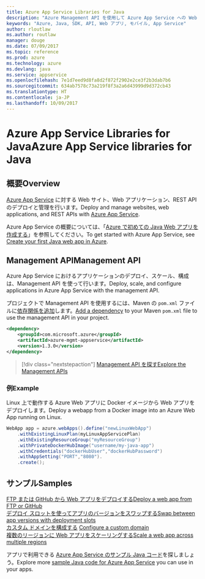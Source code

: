 ```yaml
---
title: Azure App Service Libraries for Java
description: "Azure Management API を使用して Azure App Service への Web アプリのデプロイを自動化します。"
keywords: "Azure, Java, SDK, API, Web アプリ, モバイル, App Service"
author: rloutlaw
ms.author: routlaw
manager: douge
ms.date: 07/09/2017
ms.topic: reference
ms.prod: azure
ms.technology: azure
ms.devlang: java
ms.service: appservice
ms.openlocfilehash: 7e1d7eed9d8fa8d2f872f2902e2ce3f2b3dab7b6
ms.sourcegitcommit: 634ab7578c73a219f8f3a2a6d43999d9d372cb43
ms.translationtype: HT
ms.contentlocale: ja-JP
ms.lasthandoff: 10/09/2017
---
```

# <a name="azure-app-service-libraries-for-java"></a><span data-ttu-id="a60c9-104">Azure App Service Libraries for Java</span><span class="sxs-lookup"><span data-stu-id="a60c9-104">Azure App Service libraries for Java</span></span>

## <a name="overview"></a><span data-ttu-id="a60c9-105">概要</span><span class="sxs-lookup"><span data-stu-id="a60c9-105">Overview</span></span>

<span data-ttu-id="a60c9-106">[Azure App Service](/azure/app-service) に対する Web サイト、Web アプリケーション、REST API のデプロイと管理を行います。</span><span class="sxs-lookup"><span data-stu-id="a60c9-106">Deploy and manage websites, web applications, and REST APIs with [Azure App Service](/azure/app-service).</span></span>

<span data-ttu-id="a60c9-107">Azure App Service の概要については、「[Azure で初めての Java Web アプリを作成する](/azure/app-service-web/app-service-web-get-started-java)」を参照してください。</span><span class="sxs-lookup"><span data-stu-id="a60c9-107">To get started with Azure App Service, see [Create your first Java web app in Azure](/azure/app-service-web/app-service-web-get-started-java).</span></span>

## <a name="management-api"></a><span data-ttu-id="a60c9-108">Management API</span><span class="sxs-lookup"><span data-stu-id="a60c9-108">Management API</span></span>

<span data-ttu-id="a60c9-109">Azure App Service におけるアプリケーションのデプロイ、スケール、構成は、Management API を使って行います。</span><span class="sxs-lookup"><span data-stu-id="a60c9-109">Deploy, scale, and configure applications in Azure App Service with the management API.</span></span>

<span data-ttu-id="a60c9-110">プロジェクトで Management API を使用するには、Maven の `pom.xml` ファイルに[依存関係を追加](https://maven.apache.org/guides/getting-started/index.html#How_do_I_use_external_dependencies)します。</span><span class="sxs-lookup"><span data-stu-id="a60c9-110">[Add a dependency](https://maven.apache.org/guides/getting-started/index.html#How_do_I_use_external_dependencies) to your Maven `pom.xml` file to use the management API in your project.</span></span>

```XML
<dependency>
    <groupId>com.microsoft.azure</groupId>
    <artifactId>azure-mgmt-appservice</artifactId>
    <version>1.3.0</version>
</dependency>
```   

> [!div class="nextstepaction"]
> [<span data-ttu-id="a60c9-111">Management API を探す</span><span class="sxs-lookup"><span data-stu-id="a60c9-111">Explore the Management APIs</span></span>](/java/api/overview/azure)

### <a name="example"></a><span data-ttu-id="a60c9-112">例</span><span class="sxs-lookup"><span data-stu-id="a60c9-112">Example</span></span>

<span data-ttu-id="a60c9-113">Linux 上で動作する Azure Web アプリに Docker イメージから Web アプリをデプロイします。</span><span class="sxs-lookup"><span data-stu-id="a60c9-113">Deploy a webapp from a Docker image into an Azure Web App running on Linux.</span></span>

```java
WebApp app = azure.webApps().define("newLinuxWebApp")
    .withExistingLinuxPlan(myLinuxAppServicePlan)
    .withExistingResourceGroup("myResourceGroup")
    .withPrivateDockerHubImage("username/my-java-app")
    .withCredentials("dockerHubUser","dockerHubPassword")
    .withAppSetting("PORT","8080").
    .create();
```

## <a name="samples"></a><span data-ttu-id="a60c9-114">サンプル</span><span class="sxs-lookup"><span data-stu-id="a60c9-114">Samples</span></span>

<span data-ttu-id="a60c9-115">[FTP または GitHub から Web アプリをデプロイする][1]</span><span class="sxs-lookup"><span data-stu-id="a60c9-115">[Deploy a web app from FTP or GitHub][1]</span></span>  
<span data-ttu-id="a60c9-116">[デプロイ スロットを使ってアプリのバージョンをスワップする][2]</span><span class="sxs-lookup"><span data-stu-id="a60c9-116">[Swap between app versions with deployment slots][2]</span></span>  
<span data-ttu-id="a60c9-117">[カスタム ドメインを構成する][3] </span><span class="sxs-lookup"><span data-stu-id="a60c9-117">[Configure a custom domain][3] </span></span>  
<span data-ttu-id="a60c9-118">[複数のリージョンに Web アプリをスケーリングする][4]</span><span class="sxs-lookup"><span data-stu-id="a60c9-118">[Scale a web app across multiple regions][4]</span></span>   

<span data-ttu-id="a60c9-119">アプリで利用できる [Azure App Service のサンプル Java コード](https://azure.microsoft.com/resources/samples/?platform=java&term=appservice)を探しましょう。</span><span class="sxs-lookup"><span data-stu-id="a60c9-119">Explore more [sample Java code for Azure App Service](https://azure.microsoft.com/resources/samples/?platform=java&term=appservice) you can use in your apps.</span></span>

[1]: ../docs-ref-conceptual/java-sdk-configure-webapp-sources.md
[2]: https://azure.microsoft.com/resources/samples/app-service-java-manage-staging-and-production-slots-for-web-apps/
[3]: https://azure.microsoft.com/resources/samples/app-service-java-manage-web-apps-with-custom-domains/
[4]: https://azure.microsoft.com/resources/samples/app-service-java-scale-web-apps-on-linux/
